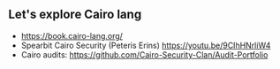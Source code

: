 ## Let's explore Cairo lang

- https://book.cairo-lang.org/
- Spearbit Cairo Security (Peteris Erins) https://youtu.be/9CIhHNrliW4
- Cairo audits: https://github.com/Cairo-Security-Clan/Audit-Portfolio